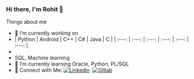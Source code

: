 ### Hi there, I'm Rohit 👋

Things about me
- 🔭 I’m currently working on 
- | Python | Android | C++ | C# | Java | C | 
| :---: | :---: | :---: | :---: | :---: | :---: |
- 
- SQL, Machine learning
- 🌱 I’m currently learning Oracle, Python, PL/SQL
- 🤩 Connect with Me: [![Linkedin](https://img.shields.io/badge/LinkedIn-0077B5?style=for-the-badge&logo=linkedin&logoColor=white)](https://www.linkedin.com/in/rohitshukla001/)&nbsp; <a href="https://gitlab.com/rohitshukla001/"> <img alt="Gitlab" src="https://img.shields.io/badge/GitLab-330F63?style=for-the-badge&logo=gitlab&logoColor=white"/>
</a>
